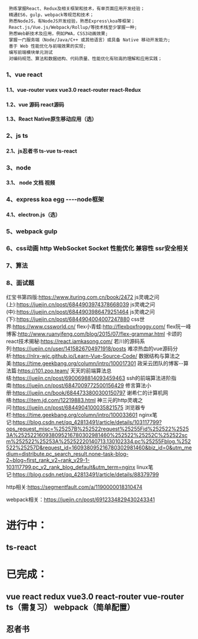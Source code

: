 <!--
 * @Author: your name
 * @Date: 2020-12-14 19:41:18
 * @LastEditTime: 2021-01-11 16:57:31
 * @LastEditors: Please set LastEditors
 * @Description: In User Settings Edit.
 * @FilePath: \learn\技能要求.md
-->
## 
     熟练掌握React、Redux及相关框架和技术，有单页面应用开发经验；
     精通ES6，gulp，webpack等规范和技术；
     熟悉NodeJS，有NodeJS开发经验，熟悉Express\koa等框架；
     React.js/Vue.js/Webpack/Rollup/等技术栈至少掌握一种;
     熟悉Web新技术及应用，例如PWA，CSS3动画效果;
     掌握一门服务端（Node/Java/C++ 或其他语言）或具备 Native 移动开发能力;
     善于 Web 性能优化与前端效果的实现;
     编写前端模块单元测试
     对编码规范、算法和数据结构、代码质量、性能优化有较高的理解和应用实践；






###  1、vue  react 

####  1.1、vue-router vuex  vue3.0   react-router react-Redux

####  1.2、vue 源码 react源码

####  1.3、React Native原生移动应用（选）

###  2、js   ts

####  2.1、js忍者书  ts-vue  ts-react

###  3、node 

####  3.1、 node 文档  视频

###  4、express koa egg ----node框架

####  4.1、electron.js（选）

###  5、webpack  gulp

###  6、css动画  http  WebSocket  Socket  性能优化  兼容性 ssr安全相关 

###  7、算法

###  8、面试题


红宝书第四版:https://www.ituring.com.cn/book/2472
js灵魂之问(上):https://juejin.cn/post/6844903974378668039
js灵魂之问(中):https://juejin.cn/post/6844903986479251464
js灵魂之问(下):https://juejin.cn/post/6844904004007247880
css世界:https://www.cssworld.cn/
flex小青蛙:http://flexboxfroggy.com/
flex阮一峰博客:http://www.ruanyifeng.com/blog/2015/07/flex-grammar.html
卡颂的react技术揭秘:https://react.iamkasong.com/
若川的源码系列:https://juejin.cn/user/1415826704971918/posts
难凉热血的vue源码分析:https://nlrx-wjc.github.io/Learn-Vue-Source-Code/
数据结构与算法之美:https://time.geekbang.org/column/intro/100017301
政采云团队的博客--算法篇:https://101.zoo.team/
天天的前端算法总结:https://juejin.cn/post/6900698814093459463
ssh的前端算法进阶指南:https://juejin.cn/post/6847009772500156429
修言算法小册:https://juejin.cn/book/6844733800300150797
谢希仁的计算机网络:https://item.jd.com/12219883.html
神三元的http灵魂之问:https://juejin.cn/post/6844904100035821575
浏览器专栏:https://time.geekbang.org/column/intro/100033601
nginx笔记:https://blog.csdn.net/qq_42813491/article/details/103117799?ops_request_misc=%25257B%252522request%25255Fid%252522%25253A%252522160938095216780302981460%252522%25252C%252522scm%252522%25253A%25252220140713.130102334.pc%25255Fblog.%252522%25257D&request_id=160938095216780302981460&biz_id=0&utm_medium=distribute.pc_search_result.none-task-blog-2~blog~first_rank_v2~rank_v29-1-103117799.pc_v2_rank_blog_default&utm_term=nginx
linux笔记:https://blog.csdn.net/qq_42813491/article/details/88379799

http相关:https://segmentfault.com/a/1190000018310474

webpack相关：https://juejin.cn/post/6912334829430243341

# 进行中：

## ts-react



# 已完成：
## vue react redux vue3.0  react-router vue-router ts（需复习） webpack（简单配置）
## 忍者书 

